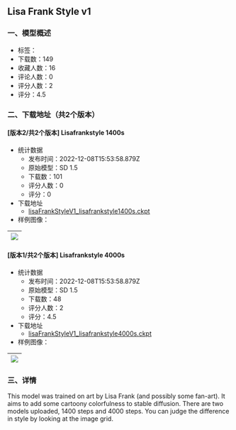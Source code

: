 ## Lisa Frank Style v1
### 一、模型概述

- 标签：
- 下载数：149
- 收藏人数：16
- 评论人数：0
- 评分人数：2
- 评分：4.5

### 二、下载地址（共2个版本）

#### [版本2/共2个版本] Lisafrankstyle 1400s

- 统计数据
  - 发布时间：2022-12-08T15:53:58.879Z
  - 原始模型：SD 1.5
  - 下载数：101
  - 评分人数：0
  - 评分：0
- 下载地址
  - [lisaFrankStyleV1_lisafrankstyle1400s.ckpt](https://civitai.com/api/download/models/1311)
- 样例图像：

| <img src="https://image.civitai.com/xG1nkqKTMzGDvpLrqFT7WA/28eaa344-cedd-4ade-7e10-77f3e5bded00/width=450/10808.jpeg" /> |
| ---- |

#### [版本1/共2个版本] Lisafrankstyle 4000s

- 统计数据
  - 发布时间：2022-12-08T15:53:58.879Z
  - 原始模型：SD 1.5
  - 下载数：48
  - 评分人数：2
  - 评分：4.5
- 下载地址
  - [lisaFrankStyleV1_lisafrankstyle4000s.ckpt](https://civitai.com/api/download/models/1312)
- 样例图像：

| <img src="https://image.civitai.com/xG1nkqKTMzGDvpLrqFT7WA/09825f39-934b-4b8c-3853-670e96921d00/width=450/10809.jpeg" /> |
| ---- |


### 三、详情
<p>This model was trained on art by Lisa Frank (and possibly some fan-art). It aims to add some cartoony colorfulness to stable diffusion. There are two models uploaded, 1400 steps and 4000 steps. You can judge the difference in style by looking at the image grid.</p>